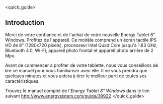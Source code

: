<quick_guide>
## Introduction
Merci de votre confiance et de l'achat de votre nouvelle Energy Tablet 8" Windows. Profitez de l'appareil.
Ce modèle comprend un écran tactile IPS HD de 8" (1280x720 pixels), processeur Intel Quad Core jusqu'à 1.83 GHz, Bluetooth 4.0, Wi-Fi, appareil photo frontal et appareil photo arrière de 2 Mpx.

Avant de commencer à profiter de votre tablette, nous vous conseillons de lire ce manuel pour vous familiariser avec elle. Il ne vous prendra que quelques minutes et vous aidera à tirer le meilleur parti de toutes ses caractéristiques. 

Trouvez le manuel complet de l'*Energy Tablet 8" Windows* dans le lien suivant  http://www.energysistem.com/guide/39922 </quick_guide>
